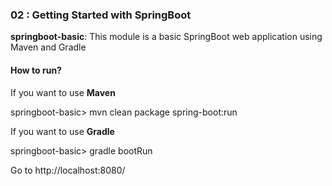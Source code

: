 ### 02 : Getting Started with SpringBoot

**springboot-basic**: This module is a basic SpringBoot web application using Maven and Gradle

#### How to run?

If you want to use **Maven** 

springboot-basic> mvn clean package spring-boot:run

If you want to use **Gradle**

springboot-basic> gradle bootRun


Go to http://localhost:8080/
